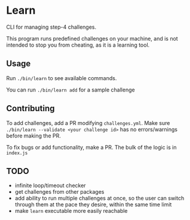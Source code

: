 # Learn
CLI for managing step-4 challenges.

This program runs predefined challenges on your machine, and is not intended to stop you from cheating, as it is a learning tool.

## Usage
Run `./bin/learn` to see available commands.

You can run `./bin/learn add` for a sample challenge

## Contributing
To add challenges, add a PR modifying `challenges.yml`. Make sure `./bin/learn --validate <your challenge id>` has no errors/warnings before making the PR.

To fix bugs or add functionality, make a PR. The bulk of the logic is in `index.js`

## TODO
- infinite loop/timeout checker
- get challenges from other packages
- add ability to run multiple challenges at once, so the user can switch through them at the pace they desire, within the same time limit
- make `learn` executable more easily reachable
